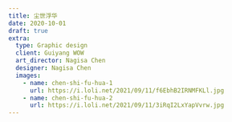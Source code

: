 ```yaml
---
title: 尘世浮华
date: 2020-10-01
draft: true
extra:
  type: Graphic design
  client: Guiyang WOW
  art_director: Nagisa Chen
  designer: Nagisa Chen
  images:
    - name: chen-shi-fu-hua-1
      url: https://i.loli.net/2021/09/11/f6EbhB2IRNMFKLl.jpg
    - name: chen-shi-fu-hua-2
      url: https://i.loli.net/2021/09/11/3iRqI2LxYapVvrw.jpg
---
```

